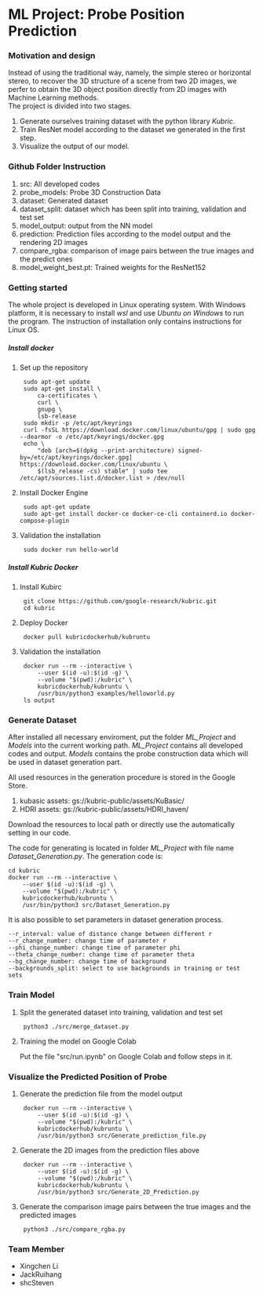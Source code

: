 # ML Project: Probe Position Prediction

### Motivation and design

Instead of using the traditional way, namely, the simple stereo or horizontal stereo, to recover the 3D structure of a scene from two 2D images, we perfer to obtain the 3D object position directly from 2D images with Machine Learning methods. <br>
The project is divided into two stages. 

1. Generate ourselves training dataset with the python library *Kubric*. 
2. Train ResNet model according to the dataset we generated in the first step.
3. Visualize the output of our model.

### Github Folder Instruction
1. src: All developed codes
2. probe_models: Probe 3D Construction Data
3. dataset: Generated dataset <br>
4. dataset_split: dataset which has been split into training, validation and test set <br>
5. model_output: output from the NN model <br>
6. prediction: Prediction files according to the model output and the rendering 2D images <br>
7. compare_rgba: comparison of image pairs between the true images and the predict ones
8. model_weight_best.pt: Trained weights for the ResNet152


### Getting started
The whole project is developed in Linux operating system. With Windows platform, it is necessary to install *wsl* and use *Ubuntu on Windows* to run the program. The instruction of installation only contains instructions for Linux OS.

##### Install docker
1. Set up the repository<br>

        sudo apt-get update
        sudo apt-get install \
            ca-certificates \
            curl \
            gnupg \
            lsb-release
		sudo mkdir -p /etc/apt/keyrings
		curl -fsSL https://download.docker.com/linux/ubuntu/gpg | sudo gpg --dearmor -o /etc/apt/keyrings/docker.gpg
		echo \
  			"deb [arch=$(dpkg --print-architecture) signed-by=/etc/apt/keyrings/docker.gpg] https://download.docker.com/linux/ubuntu \
  			$(lsb_release -cs) stable" | sudo tee /etc/apt/sources.list.d/docker.list > /dev/null

2. Install Docker Engine<br>

		sudo apt-get update
		sudo apt-get install docker-ce docker-ce-cli containerd.io docker-compose-plugin

3. Validation the installation

		sudo docker run hello-world

##### Install Kubric Docker
1. Install Kubirc<br>
		
		git clone https://github.com/google-research/kubric.git
		cd kubric

2. Deploy Docker<br>
		
		docker pull kubricdockerhub/kubruntu

3. Validation the installation<br>
		
		docker run --rm --interactive \
           	--user $(id -u):$(id -g) \
           	--volume "$(pwd):/kubric" \
           	kubricdockerhub/kubruntu \
           	/usr/bin/python3 examples/helloworld.py
		ls output

### Generate Dataset
After installed all necessary enviroment, put the folder *ML_Project* and *Models* into the current working path. *ML_Project* contains all developed codes and output. *Models* contains the probe construction data which will be used in dataset generation part. <br>

All used resources in the generation procedure is stored in the Google Store. <br>
<ol>
<li> kubasic assets: gs://kubric-public/assets/KuBasic/
<li> HDRI assets: gs://kubric-public/assets/HDRI_haven/
</ol>
Download the resources to local path or directly use the automatically setting in our code.

The code for generating is located in folder *ML_Project* with file name *Dataset_Generation.py*.
The generation code is:

	cd kubric
	docker run --rm --interactive \            
		--user $(id -u):$(id -g) \            
		--volume "$(pwd):/kubric" \            
		kubricdockerhub/kubruntu \            
		/usr/bin/python3 src/Dataset_Generation.py

It is also possible to set parameters in dataset generation process. <br>

	--r_interval: value of distance change between different r
	--r_change_number: change time of parameter r
	--phi_change_number: change time of parameter phi
	--theta_change_number: change time of parameter theta
	--bg_change_number: change time of background
	--backgrounds_split: select to use backgrounds in training or test sets

### Train Model
1. Split the generated dataset into training, validation and test set

		python3 ./src/merge_dataset.py

2. Training the model on Google Colab

	Put the file "src/run.ipynb" on Google Colab and follow steps in it.


### Visualize the Predicted Position of Probe
1. Generate the prediction file from the model output

		docker run --rm --interactive \           
			--user $(id -u):$(id -g) \            
			--volume "$(pwd):/kubric" \            
			kubricdockerhub/kubruntu \            
			/usr/bin/python3 src/Generate_prediction_file.py

2. Generate the 2D images from the prediction files above

		docker run --rm --interactive \            
			--user $(id -u):$(id -g) \            
			--volume "$(pwd):/kubric" \            
			kubricdockerhub/kubruntu \            
			/usr/bin/python3 src/Generate_2D_Prediction.py

3. Generate the comparison image pairs between the true images and the predicted images

		python3 ./src/compare_rgba.py

### Team Member
- Xingchen Li<br>
- JackRuihang<br>
- shcSteven